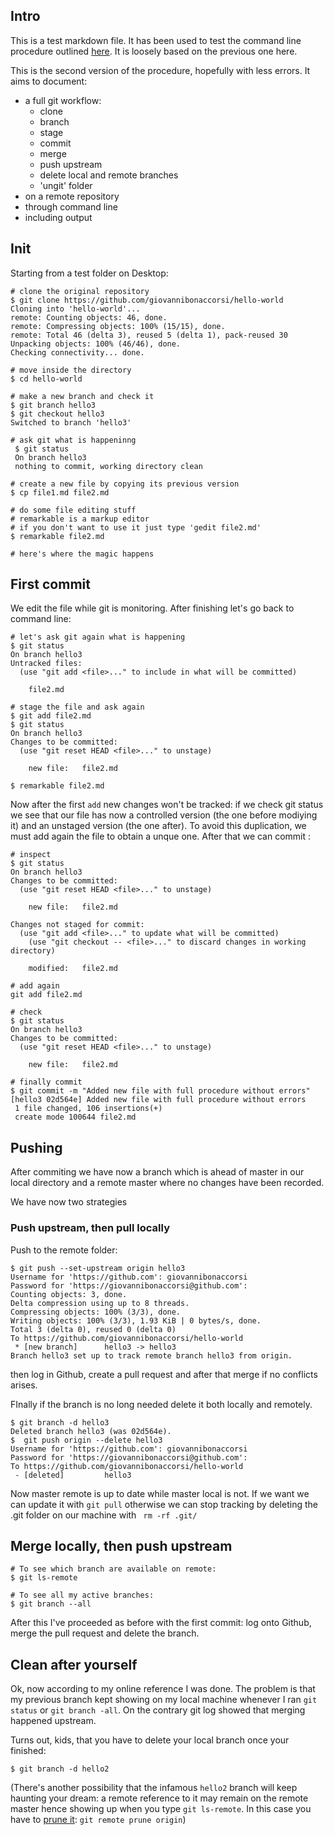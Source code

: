 ## Intro 
This is a test markdown file. It has been used to test the command line procedure outlined [here](https://guides.github.com/introduction/git-handbook/). It is loosely based on the previous one here. 

This is the second version of the procedure, hopefully with less errors. It aims to document:

- a full git workflow: 
    - clone
    - branch
    - stage
    - commit
    - merge
    - push upstream
    - delete local and remote branches 
    - 'ungit' folder
- on a remote repository
- through command line
- including output

## Init
 Starting from a test folder on Desktop:

    # clone the original repository
    $ git clone https://github.com/giovannibonaccorsi/hello-world
    Cloning into 'hello-world'...
    remote: Counting objects: 46, done.
    remote: Compressing objects: 100% (15/15), done.
    remote: Total 46 (delta 3), reused 5 (delta 1), pack-reused 30
    Unpacking objects: 100% (46/46), done.
    Checking connectivity... done.
    
    # move inside the directory
    $ cd hello-world
    
    # make a new branch and check it 
    $ git branch hello3
    $ git checkout hello3 
    Switched to branch 'hello3'
    
    # ask git what is happeninng
     $ git status
     On branch hello3
     nothing to commit, working directory clean

    # create a new file by copying its previous version
    $ cp file1.md file2.md
    
    # do some file editing stuff
    # remarkable is a markup editor 
    # if you don't want to use it just type 'gedit file2.md'
    $ remarkable file2.md
    
    # here's where the magic happens

## First commit
We edit the file while git is monitoring. After finishing let's go back to command line:

    # let's ask git again what is happening
    $ git status 
    On branch hello3
    Untracked files:
      (use "git add <file>..." to include in what will be committed)

        file2.md
    
    # stage the file and ask again
    $ git add file2.md
    $ git status
    On branch hello3
    Changes to be committed:
      (use "git reset HEAD <file>..." to unstage)

        new file:   file2.md
    
    $ remarkable file2.md
    
Now after the first `add` new changes won't be tracked: if we check git status we see that our file has now a controlled version (the one before modiying it) and an unstaged version (the one after). To avoid this duplication, we must add again the file to obtain a unque one. After that we can commit :
    
    # inspect
    $ git status
    On branch hello3
    Changes to be committed:
      (use "git reset HEAD <file>..." to unstage)

        new file:   file2.md

    Changes not staged for commit:
      (use "git add <file>..." to update what will be committed)
        (use "git checkout -- <file>..." to discard changes in working directory)

        modified:   file2.md

    # add again
    git add file2.md
    
    # check
    $ git status
    On branch hello3
    Changes to be committed:
      (use "git reset HEAD <file>..." to unstage)

        new file:   file2.md

    # finally commit
    $ git commit -m "Added new file with full procedure without errors"
    [hello3 02d564e] Added new file with full procedure without errors
     1 file changed, 106 insertions(+)
     create mode 100644 file2.md


## Pushing
After commiting we have now a branch which is ahead of master in our local directory and a remote master where no changes have been recorded. 

We have now two strategies

### Push upstream, then pull locally
Push to the remote folder:

	$ git push --set-upstream origin hello3
	Username for 'https://github.com': giovannibonaccorsi
	Password for 'https://giovannibonaccorsi@github.com':
	Counting objects: 3, done.
	Delta compression using up to 8 threads.
	Compressing objects: 100% (3/3), done.
	Writing objects: 100% (3/3), 1.93 KiB | 0 bytes/s, done.
	Total 3 (delta 0), reused 0 (delta 0)
	To https://github.com/giovannibonaccorsi/hello-world	
	 * [new branch]      hello3 -> hello3
	Branch hello3 set up to track remote branch hello3 from origin.

then log in Github, create a pull request and after that merge if no conflicts arises.

FInally if the branch is no long needed delete it both locally and remotely. 

	$ git branch -d hello3
	Deleted branch hello3 (was 02d564e).
	$  git push origin --delete hello3
	Username for 'https://github.com': giovannibonaccorsi
	Password for 'https://giovannibonaccorsi@github.com':
	To https://github.com/giovannibonaccorsi/hello-world
	 - [deleted]         hello3

Now master remote is up to date while master local is not. If we want we can update it with `git pull` otherwise we can stop tracking by deleting the .git folder on our machine with ` rm -rf .git/`

## Merge locally, then push upstream 

     
    # To see which branch are available on remote:
    $ git ls-remote
     
    # To see all my active branches:
    $ git branch --all
    
    
   
After this I've proceeded as before with the first commit: log onto Github, merge the pull request and delete the branch.

## Clean after yourself
Ok, now according to my online reference I was done. The problem is that my previous branch kept showing on my local machine whenever I ran `git status` or `git branch -all`. On the contrary git log showed that merging happened upstream. 

Turns out, kids, that you have to delete your local branch once your finished:

    $ git branch -d hello2

(There's another possibility that the infamous `hello2` branch will keep haunting your dream: a remote reference to it may remain on the remote master hence showing up when you type `git ls-remote`. In this case you have to [prune it](https://stackoverflow.com/questions/5094293/git-remote-branch-deleted-but-still-appears-in-branch-a): `git remote prune origin`)

